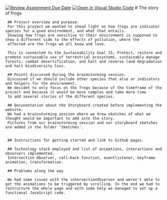 [![Review Assignment Due Date](https://classroom.github.com/assets/deadline-readme-button-24ddc0f5d75046c5622901739e7c5dd533143b0c8e959d652212380cedb1ea36.svg)](https://classroom.github.com/a/IJi-El-s)
[![Open in Visual Studio Code](https://classroom.github.com/assets/open-in-vscode-718a45dd9cf7e7f842a935f5ebbe5719a5e09af4491e668f4dbf3b35d5cca122.svg)](https://classroom.github.com/online_ide?assignment_repo_id=14834159&assignment_repo_type=AssignmentRepo)
     # The story of frogs

     ## Project overview and purpose.
     For this project we wanted to shead light on how frogs are indicator species for a good environment, and what that entails.
     Showing how frogs are sensitive to their environment is supposed to show a different side to the effects of pollution, where the
     affected are the frogs we all know and love.

     This is connected to the Sustainability Goal 15; Protect, restore and promote sustainable use of terrestrial ecosystems, sustainably manage forests, combat desertification, and halt and reverse land degradation and halt biodiversity loss.

     ## Points discussed during the braimstorming session.
     Discussed if we should include other species that also ar indicators and helpers for the environment.
     We decidet to only focus on the frogs because of the timeframe of the project and because it would be more complex and take more time
     to add several stories of the different species.

     ## Docunentation about the Storyboard created before implementing the website.
     We had a brainstorming session where we drew sketches of what we thought would be important to add into the story.
     Pictures from our brainstorming session and our storyboard sketches are added in the folder 'Sketches'.
     

     ## Instructions for getting started and link to Github pages.

     ## Technology stack employed and list of animations, interactions and observers implemented.
     Intersection Observer, call-back function, eventlistener, keyframe animation, transformation.

     ## Problems along the way

     We had some issues with the intersectionObserver and weren't able to get the animations to be triggered by scrolling. In the end we had to restructure the whole page and with some help we managed to set up a functional JavaScript code. 